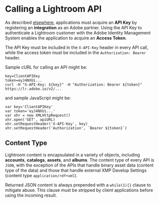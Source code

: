 # Calling a Lightroom API

As described [elsewhere](../docs/01-getting-started.md), applications must acquire an **API Key** by registering an **integration** as an Adobe partner. Using the API Key to authenticate a Lightroom customer with the Adobe Identity Management System enables the application to acquire an **Access Token**.

The API Key must be included in the `X-API-Key` header in every API call, while the access token must be included in the `Authorization: Bearer` header.

Sample cURL for calling an API might be:

```
key=ClientAPIKey
token=eyJ4NXUi...
curl -H "X-API-Key: ${key}" -H "Authorization: Bearer ${token}" https://lr.adobe.io/v2/...
```

and sample JavaScript might be:

```
var key='ClientAPIKey'
var token='eyJ4NXUi...'
var xhr = new XMLHttpRequest()
xhr.open('GET', apiURL)
xhr.setRequestHeader('X-API-Key', key)
xhr.setRequestHeader('Authorization', `Bearer ${token}`)
```

## Content Type

Lightroom content is encapsulated in a variety of objects, including **accounts**, **catalogs**, **assets**, and **albums**. The content type of every API is `JSON`, with the exception of the APIs that handle binary asset data (content type of the data) and those that handle external XMP Develop Settings (content type `application/rdf+xml`).

Returned JSON content is always prepended with a `while(1){}` clause to mitigate abuse. This clause must be stripped by client applications before using the incoming result.
